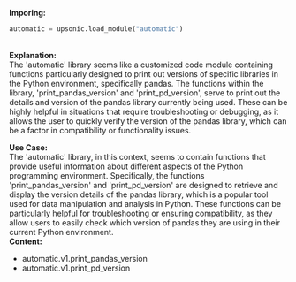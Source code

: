 <b class="custom_code_highlight_green">Imporing:</b><br>
```python
automatic = upsonic.load_module("automatic")
```
<br><b class="custom_code_highlight_green">Explanation:</b><br>The 'automatic' library seems like a customized code module containing functions particularly designed to print out versions of specific libraries in the Python environment, specifically pandas. The functions within the library, 'print_pandas_version' and 'print_pd_version', serve to print out the details and version of the pandas library currently being used. These can be highly helpful in situations that require troubleshooting or debugging, as it allows the user to quickly verify the version of the pandas library, which can be a factor in compatibility or functionality issues.

<b class="custom_code_highlight_green">Use Case:</b><br>The 'automatic' library, in this context, seems to contain functions that provide useful information about different aspects of the Python programming environment. Specifically, the functions 'print_pandas_version' and 'print_pd_version' are designed to retrieve and display the version details of the pandas library, which is a popular tool used for data manipulation and analysis in Python. These functions can be particularly helpful for troubleshooting or ensuring compatibility, as they allow users to easily check which version of pandas they are using in their current Python environment.
<br><b class="custom_code_highlight_green">Content:</b><br>
  - automatic.v1.print_pandas_version
  - automatic.v1.print_pd_version
